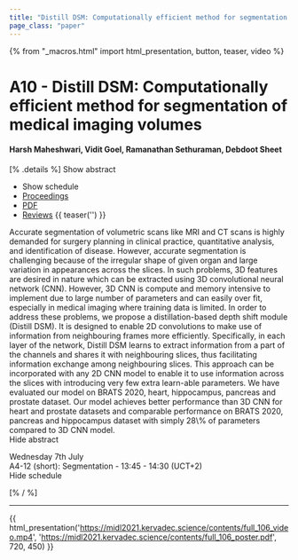 ```yaml
---
title: "Distill DSM: Computationally efficient method for segmentation of medical imaging volumes"
page_class: "paper"
---
```


{% from "_macros.html" import html_presentation, button, teaser, video %}

# A10 - Distill DSM: Computationally efficient method for segmentation of medical imaging volumes

#### Harsh Maheshwari, Vidit Goel, Ramanathan Sethuraman, Debdoot Sheet

[% .details %]
<a class="toggle_visibility" data-selector=".abstract" data-level="3">Show abstract</a>
- <a class="toggle_visibility" data-selector=".schedule" data-level="3">Show schedule</a>
- <a href="">Proceedings</a>
- <a href="https://openreview.net/pdf?id=_n48l6YKc6d">PDF</a>
- <a href="https://openreview.net/forum?id=_n48l6YKc6d">Reviews</a>
{{ teaser('') }}

<p>
    <span class="abstract">
        Accurate segmentation of volumetric scans like MRI and CT scans is highly demanded for surgery planning in clinical practice, quantitative analysis, and identification of disease. However, accurate segmentation is challenging because of the irregular shape of given organ and large variation in appearances across the slices. In such problems, 3D features are desired in nature which can be extracted using 3D convolutional neural network (CNN). However, 3D CNN is compute and memory intensive to implement due to large number of parameters and can easily over fit, especially in medical imaging where training data is limited. In order to address these problems, we propose a distillation-based depth shift module (Distill DSM). It is designed to enable 2D convolutions to make use of information from neighbouring frames more efficiently. Specifically, in each layer of the network, Distill DSM learns to extract information from a part of the channels and shares it with neighbouring slices, thus facilitating information exchange among neighbouring slices. This approach can be incorporated with any 2D CNN model to enable it to use information across the slices with introducing very few extra learn-able parameters. We have evaluated our model on BRATS 2020, heart, hippocampus, pancreas and prostate dataset. Our model achieves better performance than 3D CNN for heart and prostate datasets and comparable performance on BRATS 2020, pancreas and hippocampus dataset with simply 28\% of parameters compared to 3D CNN model. 
        <br>
        <span class="actions"><a class="toggle_visibility" data-level="2">Hide abstract</a></span>
    </span>
</p>

<p>
    <span class="schedule">
         Wednesday 7th July<br>A4-12 (short): Segmentation - 13:45 - 14:30 (UCT+2)
        <br>
        <span class="actions"><a class="toggle_visibility" data-level="2">Hide schedule</a></span>
    </span>
</p>

[% / %]


---

{{ html_presentation('https://midl2021.kervadec.science/contents/full_106_video.mp4', 'https://midl2021.kervadec.science/contents/full_106_poster.pdf', 720, 450) }}